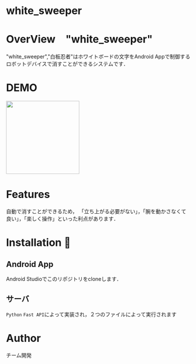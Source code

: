 # white_sweeper
# OverView　"white_sweeper"

"white_sweeper","白板忍者"はホワイトボードの文字をAndroid Appで制御するロボットデバイスで消すことができるシステムです．


<!-- [Go to app](https://xxx) -->
<!-- から使用することができます。 -->
# DEMO
<!-- ![screenshot](/img_readme/ex_.jpg) -->
<img src="img_readme/ex_.jpg" width="200">

# Features
自動で消すことができるため， 「立ち上がる必要がない」，「腕を動かさなくて良い」，「楽しく操作」といった利点があります．

# Installation :balloon:
## Android App
Android Studioでこのリポジトリをcloneします．

## サーバ
`Python` `Fast API`によって実装され，２つのファイルによって実行されます

# Author
チーム開発
